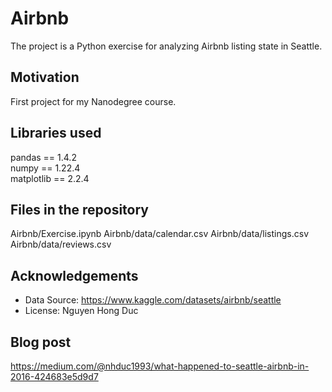 # Airbnb

The project is a Python exercise for analyzing Airbnb listing state in Seattle.

## Motivation

First project for my Nanodegree course.

## Libraries used

pandas == 1.4.2<br />
numpy == 1.22.4<br />
matplotlib == 2.2.4<br />

## Files in the repository

Airbnb/Exercise.ipynb
Airbnb/data/calendar.csv
Airbnb/data/listings.csv
Airbnb/data/reviews.csv

## Acknowledgements
- Data Source: https://www.kaggle.com/datasets/airbnb/seattle
- License: Nguyen Hong Duc

## Blog post
https://medium.com/@nhduc1993/what-happened-to-seattle-airbnb-in-2016-424683e5d9d7
